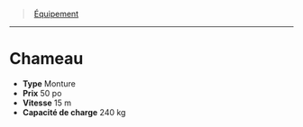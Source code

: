 ﻿---
!Equipment
Type: Monture
Price: 50 po
WeightCapacity: 240 kg
Speed: 15 m
Id: equipment_hd.md#chameau
ParentLink: equipment_hd.md#Équipement
Name: Chameau
ParentName: Équipement
NameLevel: 1
Attributes: {}
---
> [Équipement](hd_equipment.md)

---

# Chameau

- **Type** Monture
- **Prix** 50 po
- **Vitesse** 15 m
- **Capacité de charge** 240 kg

